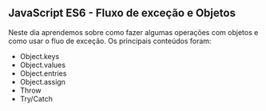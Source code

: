 ## JavaScript ES6 - Fluxo de exceção e Objetos

Neste dia aprendemos sobre como fazer algumas operações com objetos e como usar o fluo de exceção. Os principais conteúdos foram:
* Object.keys
* Object.values
* Object.entries
* Object.assign 
* Throw
* Try/Catch
